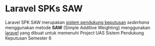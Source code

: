 # Laravel SPKs SAW
Laravel SPK SAW merupakan [sistem pendukung keputusan](https://id.wikipedia.org/wiki/Sistem_pendukung_keputusan) *sederhana* menggunakan metode **SAW** (Simple Additive Weighting) menggunakan [laravel](https://laravel.com) yang dibuat untuk memenuhi Project UAS Sistem Pendukung Keputusan Semester 6
